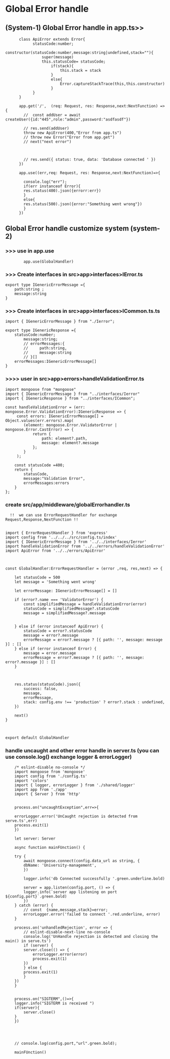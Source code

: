 
# Global Error handle 

## (System-1) Global Error handle  in app.ts>> 

          class ApiError extends Error{
                statusCode:number;
                constructor(statusCode:number,message:string|undefined,stack=""){
                    super(message)
                    this.statusCode= statusCode;
                        if(stack){
                            this.stack = stack
                        }
                        else{
                            Error.captureStackTrace(this,this.constructor)
                        }
                }
          }

          app.get('/',  (req: Request, res: Response,next:NextFunction) => {
            //  const addUser = await createUser({id:"445",role:"admin",password:"asdfasdf"})

            // res.send(addUser)
            throw new ApiError(400,"Error from app.ts")
            // throw new Error("Error from app.get")
            // next("next error")



            // res.send({ status: true, data: 'Database connected ' })
          })

          app.use((err,req: Request, res: Response,next:NextFunction)=>{

            console.log("err");
            if(err instanceof Error){
            res.status(400).json({errorr:err})
            }
            else{
            res.status(500).json({error:"Something went wrong"})
            }
          })



## Global Error handle customize system  (system-2) 

### >>> use in app.use
            app.use(GlobalHandler)
### >>> Create interfaces in src>app>interfaces>IError.ts   
    export type IGenericErrorMessage ={
        path:string ;
        message:string
    }  

### >>> Create interfaces in src>app>interfaces>ICommon.ts.ts 
    import { IGenericErrorMessage } from "./Ierror";

    export type IGenericResponse ={
        statusCode:number;
            message:string;
            // errorMessages:{
            //     path:string,
            //     message:string
            // }[]
        errorMessages:IGenericErrorMessage[]
    }


### >>>> user in src>app>errors>handleValidationError.ts
    import mongoose from "mongoose"
    import { IGenericErrorMessage } from "../interfaces/Ierror"
    import { IGenericResponse } from "../interfaces/ICommon";

    const handleValidationError = (err: mongoose.Error.ValidationError):IGenericResponse => {
         const errors: IGenericErrorMessage[] = Object.values(err.errors).map(
            (element: mongoose.Error.ValidatorError | mongoose.Error.CastError) => {
                return {
                    path: element?.path,
                    message: element?.message
                };
            }
         );
    
        const statusCode =400;
        return {
            statusCode,
            message:"Validation Error",
            errorMessages:errors
        }
    };

### create src/app/middleware/globalErrorhandler.ts

      !!  we can use ErrorRequestHandler for exchange Request,Response,NextFunction !!
    

    import { ErrorRequestHandler } from 'express'
    import config from '../../../src/config.ts/index'
    import { IGenericErrorMessage } from '../../interfaces/Ierror'
    import handleValidationError from '../../errors/handleValidationError'
    import ApiError from '../../errors/ApiError'



    const GlobalHandler:ErrorRequestHandler = (error ,req, res,next) => {

        let statusCode = 500
        let message = 'Something went wrong'

        let errorMessage: IGenericErrorMessage[] = []

        if (error?.name === 'ValidatorError') {
            const simplifiedMessage = handleValidationError(error)
            statusCode = simplifiedMessage?.statusCode
            message = simplifiedMessage?.message


        } else if (error instanceof ApiError) {
            statusCode = error?.statusCode
            message = error?.message
            errorMessage = error?.message ? [{ path: '', message: message }] : []
        } else if (error instanceof Error) {
            message = error.message
            errorMessage = error?.message ? [{ path: '', message: error?.message }] : []
        }

        

        res.status(statusCode).json({
            success: false,
            message,
            errorMessage,
            stack: config.env !== 'production' ? error?.stack : undefined,
        })

        next()
    }



    export default GlobalHandler


### handle uncaught and other error handle in server.ts (you can use console.log() exchange logger & errorLogger)


        /* eslint-disable no-console */
        import mongoose from 'mongoose'
        import config from './config.ts'
        import 'colors'
        import { logger, errorLogger } from './shared/logger'
        import app from './app'
        import { Server } from 'http'


        process.on("uncaughtException",err=>{

        errorLogger.error('UnCaught rejection is detected from serve.ts',err)
        process.exit(1)
        })

        let server: Server

        async function mainFUnction() {

        try {
            await mongoose.connect(config.data_url as string, {
            dbName: 'University-management',
            })

            logger.info('db Connected successfully '.green.underline.bold)

            server = app.listen(config.port, () => {
            logger.info(`server app listening on port ${config.port}`.green.bold)
            })
        } catch (error) {
            // const  {name,message,stack}=error;
            errorLogger.error('failed to connect '.red.underline, error)
        }

        process.on('unhandledRejection', error => {
            // eslint-disable-next-line no-console
            console.log('UnHandle rejection is detected and closing the main() in serve.ts')
            if (server) {
            server.close(() => {
                errorLogger.error(error)
                process.exit(1)
            })
            } else {
            process.exit(1)
            }
        })
        }

       
        process.on("SIGTERM",()=>{
        logger.info("SIGTERM is received ")
        if(server){
            server.close()
        }
        })




        // console.log(config.port,"url".green.bold);

        mainFUnction()


